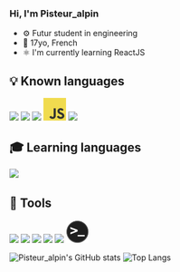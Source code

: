 ### Hi, I'm Pisteur_alpin

- ⚙️ Futur student in engineering
- 👦 17yo, French
- ⚛️ I'm currently learning ReactJS

## 💡 Known languages
<p>
  <img src="https://upload.wikimedia.org/wikipedia/commons/thumb/6/61/HTML5_logo_and_wordmark.svg/langfr-800px-HTML5_logo_and_wordmark.svg.png" height="40">
  <img src="https://upload.wikimedia.org/wikipedia/commons/thumb/d/d5/CSS3_logo_and_wordmark.svg/langfr-800px-CSS3_logo_and_wordmark.svg.png" height="40">
  <img src="https://www.php.net/images/logos/new-php-logo.png" width="60">
  <img src="https://raw.githubusercontent.com/github/explore/80688e429a7d4ef2fca1e82350fe8e3517d3494d/topics/javascript/javascript.png" height="40">
  <img src="https://logos-download.com/wp-content/uploads/2016/10/Python_logo_icon.png" height="40">
</p>

## 🎓 Learning languages
<p>
  <img src="https://upload.wikimedia.org/wikipedia/commons/thumb/a/a7/React-icon.svg/langfr-1024px-React-icon.svg.png" height="40">
</p>

## 🧰 Tools
<p>
  <img src="https://upload.wikimedia.org/wikipedia/commons/thumb/9/9a/Visual_Studio_Code_1.35_icon.svg/langfr-800px-Visual_Studio_Code_1.35_icon.svg.png" height="40">
  <img src="[
](https://static.wikia.nocookie.net/logopedia/images/8/8f/25231.svg/revision/latest?cb=20180326041942)https://static.wikia.nocookie.net/logopedia/images/c/c9/Windows_11_Start_Button.svg/revision/latest?cb=20211008124827" height="40">
  <img src="https://static.wikia.nocookie.net/logopedia/images/8/8f/25231.svg/revision/latest?cb=20180326041942" height="40">
  <img src="https://www.mysql.com/common/logos/logo-mysql-170x115.png" height="40">
  <img src="https://static.wikia.nocookie.net/logopedia/images/b/b7/Git_%28no_text%29.svg/revision/latest?cb=20211229120036" height="40">
  <img src="https://raw.githubusercontent.com/github/explore/80688e429a7d4ef2fca1e82350fe8e3517d3494d/topics/terminal/terminal.png" height="40">
</p>



![Pisteur_alpin's GitHub stats](https://github-readme-stats.vercel.app/api?username=pisteuralpin&theme=dark)
![Top Langs](https://github-readme-stats.vercel.app/api/top-langs/?username=pisteuralpin&theme=dark&layout=compact)

